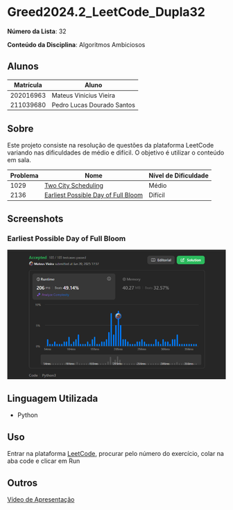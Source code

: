 # Greed2024.2_LeetCode_Dupla32

**Número da Lista**: 32

**Conteúdo da Disciplina**: Algoritmos Ambiciosos

## Alunos

| Matrícula | Aluno                      |
| --------- | -------------------------- |
| 202016963 | Mateus Vinicius Vieira     |
| 211039680 | Pedro Lucas Dourado Santos |

## Sobre

Este projeto consiste na resolução de questões da plataforma LeetCode variando nas dificuldades de médio e difícil. O objetivo é utilizar o conteúdo em sala.

| Problema | Nome                                                                                                                  | Nível de Dificuldade |
| -------- | --------------------------------------------------------------------------------------------------------------------- | -------------------- |
| 1029     | [Two City Scheduling](https://leetcode.com/problems/two-city-scheduling/description/)                                 | Médio                |
| 2136     | [Earliest Possible Day of Full Bloom](https://leetcode.com/problems/earliest-possible-day-of-full-bloom/description/) | Difícil              |

## Screenshots
### Earliest Possible Day of Full Bloom
![Print 2136](/img/2136.png)

## Linguagem Utilizada

- Python

## Uso

Entrar na plataforma [LeetCode](https://leetcode.com/), procurar pelo número do exercício, colar na aba code e clicar em Run

## Outros
[Vídeo de Apresentação]()
